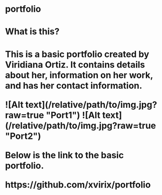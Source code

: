 # portfolio
<h1>What is this?<h1>
 <p> This is a basic portfolio created by Viridiana Ortiz. It contains details about her, information on her work, and has her contact information.</p>
 ![Alt text](/relative/path/to/img.jpg?raw=true "Port1") 
 ![Alt text](/relative/path/to/img.jpg?raw=true "Port2")
 <p>Below is the link to the basic portfolio.</p>
https://github.com/xvirix/portfolio
